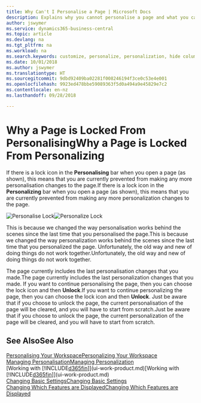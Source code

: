 ```yaml
---
title: Why Can't I Personalise a Page | Microsoft Docs
description: Explains why you cannot personalise a page and what you can do to unlock it so you can personalise it.
author: jswymer
ms.service: dynamics365-business-central
ms.topic: article
ms.devlang: na
ms.tgt_pltfrm: na
ms.workload: na
ms.search.keywords: customize, personalize, personalization, hide columns, remove fields, move fields
ms.date: 10/01/2018
ms.author: jswymer
ms.translationtype: HT
ms.sourcegitcommit: 9dbd92409ba02281f008246194f3ce0c53e4e001
ms.openlocfilehash: 9923ed478bbe59089363f5d0a494a9e45829e7c2
ms.contentlocale: en-nz
ms.lasthandoff: 09/28/2018

---
```

# <a name="why-a-page-is-locked-from-personalizing"></a><span data-ttu-id="27984-103">Why a Page is Locked From Personalising</span><span class="sxs-lookup"><span data-stu-id="27984-103">Why a Page is Locked From Personalizing</span></span>
<span data-ttu-id="27984-104">If there is a lock icon in the **Personalising** bar when you open a page (as shown), this means that you are currently prevented from making any more personalisation changes to the page.</span><span class="sxs-lookup"><span data-stu-id="27984-104">If there is a lock icon in the **Personalizing** bar when you open a page (as shown), this means that you are currently prevented from making any more personalization changes to the page.</span></span>

<span data-ttu-id="27984-105">![Personalise Lock](media/personalization-locked.png "Personalise lock")</span><span class="sxs-lookup"><span data-stu-id="27984-105">![Personalize Lock](media/personalization-locked.png "Personalize lock")</span></span>

<span data-ttu-id="27984-106">This is because we changed the way personalisation works behind the scenes since the last time that you personalised the page.</span><span class="sxs-lookup"><span data-stu-id="27984-106">This is because we changed the way personalization works behind the scenes since the last time that you personalized the page.</span></span> <span data-ttu-id="27984-107">Unfortunately, the old way and new of doing things do not work together.</span><span class="sxs-lookup"><span data-stu-id="27984-107">Unfortunately, the old way and new of doing things do not work together.</span></span>

<span data-ttu-id="27984-108">The page currently includes the last personalisation changes that you made.</span><span class="sxs-lookup"><span data-stu-id="27984-108">The page currently includes the last personalization changes that you made.</span></span> <span data-ttu-id="27984-109">If you want to continue personalising the page, then you can choose the lock icon and then **Unlock**.</span><span class="sxs-lookup"><span data-stu-id="27984-109">If you want to continue personalizing the page, then you can choose the lock icon and then **Unlock**.</span></span> <span data-ttu-id="27984-110">Just be aware that if you choose to unlock the page, the current personalisation of the page will be cleared, and you will have to start from scratch.</span><span class="sxs-lookup"><span data-stu-id="27984-110">Just be aware that if you choose to unlock the page, the current personalization of the page will be cleared, and you will have to start from scratch.</span></span>


## <a name="see-also"></a><span data-ttu-id="27984-111">See Also</span><span class="sxs-lookup"><span data-stu-id="27984-111">See Also</span></span>
[<span data-ttu-id="27984-112">Personalising Your Workspace</span><span class="sxs-lookup"><span data-stu-id="27984-112">Personalizing Your Workspace</span></span>](ui-personalization-manage.md)  
[<span data-ttu-id="27984-113">Managing Personalisation</span><span class="sxs-lookup"><span data-stu-id="27984-113">Managing Personalization</span></span>](ui-personalization-manage.md)  
<span data-ttu-id="27984-114">[Working with [!INCLUDE[d365fin](includes/d365fin_md.md)]](ui-work-product.md)</span><span class="sxs-lookup"><span data-stu-id="27984-114">[Working with [!INCLUDE[d365fin](includes/d365fin_md.md)]](ui-work-product.md)</span></span>  
[<span data-ttu-id="27984-115">Changing Basic Settings</span><span class="sxs-lookup"><span data-stu-id="27984-115">Changing Basic Settings</span></span>](ui-change-basic-settings.md)  
[<span data-ttu-id="27984-116">Changing Which Features are Displayed</span><span class="sxs-lookup"><span data-stu-id="27984-116">Changing Which Features are Displayed</span></span>](ui-experiences.md)  

